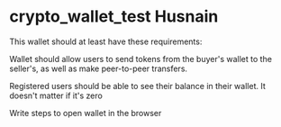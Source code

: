 # crypto_wallet_test Husnain

This wallet should at least have these requirements:


Wallet should allow users to send tokens from the buyer's wallet to the seller's, as well as make peer-to-peer transfers. 

Registered users should be able to see their balance in their wallet. It doesn't matter if it's zero

Write steps to open wallet in the browser
